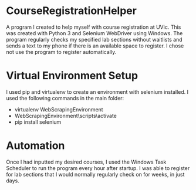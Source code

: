 # CourseRegistrationHelper
A program I created to help myself with course registration at UVic. This was created with Python 3 and Selenium WebDriver using Windows. The program regularly checks my specified lab sections without waitlists and sends a text to my phone if there is an available space to register. I chose not use the program to register automatically.

# Virtual Environment Setup
I used pip and virtualenv to create an environment with selenium installed. I used the following commands in the main folder:
- virtualenv WebScrapingEnvironment
- WebScrapingEnvironment\scripts\activate
- pip install selenium

# Automation
Once I had inputted my desired courses, I used the Windows Task Scheduler to run the program every hour after startup. I was able to register for lab sections that I would normally regularly check on for weeks, in just days.
